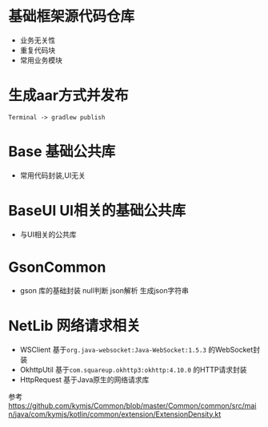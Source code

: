 # 基础框架源代码仓库
- 业务无关性
- 重复代码块
- 常用业务模块

# 生成aar方式并发布

```
Terminal -> gradlew publish
```


# Base 基础公共库
- 常用代码封装,UI无关

# BaseUI UI相关的基础公共库
- 与UI相关的公共库

# GsonCommon
- gson 库的基础封装 null判断 json解析 生成json字符串

# NetLib 网络请求相关
- WSClient 基于`org.java-websocket:Java-WebSocket:1.5.3` 的WebSocket封装
- OkhttpUtil 基于`com.squareup.okhttp3:okhttp:4.10.0` 的HTTP请求封装
- HttpRequest 基于Java原生的网络请求库


参考
https://github.com/kymjs/Common/blob/master/Common/common/src/main/java/com/kymjs/kotlin/common/extension/ExtensionDensity.kt